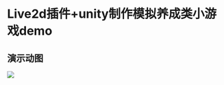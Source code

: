 # Live2d插件+unity制作模拟养成类小游戏demo
## 演示动图
![](https://github.com/fctony/Live2d/blob/master/Image/love.gif)

